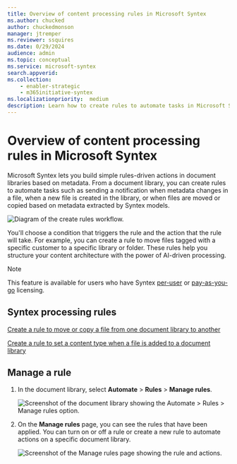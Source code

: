 ```yaml
---
title: Overview of content processing rules in Microsoft Syntex
ms.author: chucked
author: chuckedmonson
manager: jtremper
ms.reviewer: ssquires
ms.date: 0/29/2024
audience: admin
ms.topic: conceptual
ms.service: microsoft-syntex
search.appverid: 
ms.collection: 
    - enabler-strategic
    - m365initiative-syntex
ms.localizationpriority:  medium
description: Learn how to create rules to automate tasks in Microsoft Syntex.
---
```


# Overview of content processing rules in Microsoft Syntex

Microsoft Syntex lets you build simple rules-driven actions in document libraries based on metadata. From a document library, you can create rules to automate tasks such as sending a notification when metadata changes in a file, when a new file is created in the library, or when files are moved or copied based on metadata extracted by Syntex models. 

   ![Diagram of the create rules workflow.](../media/content-understanding/create-rule.png)

You'll choose a condition that triggers the rule and the action that the rule will take. 
For example, you can create a rule to move files tagged with a specific customer to a specific library or folder. These rules help you structure your content architecture with the power of AI-driven processing.

> [!NOTE]
> This feature is available for users who have Syntex [per-user](set-up-content-understanding.md) or [pay-as-you-go](syntex-azure-billing.md) licensing.

## Syntex processing rules

[Create a rule to move or copy a file from one document library to another](content-processing-create-rules.md)

[Create a rule to set a content type when a file is added to a document library](content-processing-content-type.md)

## Manage a rule

1. In the document library, select **Automate** > **Rules** > **Manage rules**.

   ![Screenshot of the document library showing the Automate > Rules > Manage rules option.](../media/content-understanding/content-processing-manage-rule.png)

2. On the **Manage rules** page, you can see the rules that have been applied. You can turn on or off a rule or create a new rule to automate actions on a specific document library.

   ![Screenshot of the Manage rules page showing the rule and actions.](../media/content-understanding/content-processing-manage-rules-page.png)
